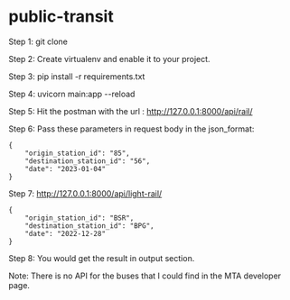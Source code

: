 # public-transit

Step 1: git clone <repo-url>

Step 2: Create virtualenv and enable it to your project.

Step 3: pip install -r requirements.txt

Step 4: uvicorn main:app --reload

Step 5: Hit the postman with the url : http://127.0.0.1:8000/api/rail/

Step 6: Pass these parameters in request body in the json_format:
    
    {
        "origin_station_id": "85",
        "destination_station_id": "56",
        "date": "2023-01-04"
    }
    
Step 7: http://127.0.0.1:8000/api/light-rail/

    {
        "origin_station_id": "BSR",
        "destination_station_id": "BPG",
        "date": "2022-12-28"
    }
    
Step 8: You would get the result in output section.
    
Note: There is no API for the buses that I could find in the MTA developer page.
